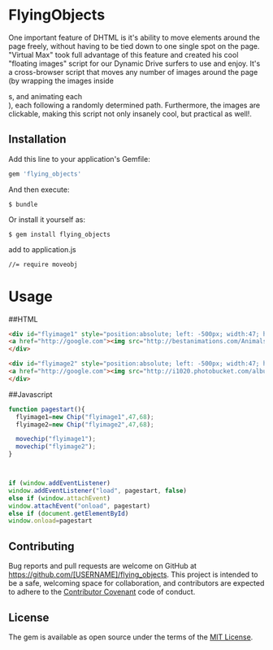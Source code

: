 # FlyingObjects

One important feature of DHTML is it's ability to move elements around the page freely, without having to be tied down to one single spot on the page. "Virtual Max" took full advantage of this feature and created his cool "floating images" script for our Dynamic Drive surfers to use and enjoy. It's a cross-browser script that moves any number of images around the page (by wrapping the images inside <div>s, and animating each <div>), each following a randomly determined path. Furthermore, the images are clickable, making this script not only insanely cool, but practical as well!.

## Installation

Add this line to your application's Gemfile:

```ruby
gem 'flying_objects'
```

And then execute:

    $ bundle

Or install it yourself as:

    $ gem install flying_objects

add to application.js

    //= require moveobj

# Usage

##HTML
```html
<div id="flyimage1" style="position:absolute; left: -500px; width:47; height:68;">
<a href="http://google.com"><img src="http://bestanimations.com/Animals/Birds/bird-animated-gif-26.gif"></a>
</div>

<div id="flyimage2" style="position:absolute; left: -500px; width:47; height:68;">
<a href="http://google.com"><img src="http://i1020.photobucket.com/albums/af321/moothedam/BirdsAnimated.gif"></a>
</div>
```


##Javascript
```javascript
function pagestart(){
  flyimage1=new Chip("flyimage1",47,68);
  flyimage2=new Chip("flyimage2",47,68);

  movechip("flyimage1");
  movechip("flyimage2");
}



if (window.addEventListener)
window.addEventListener("load", pagestart, false)
else if (window.attachEvent)
window.attachEvent("onload", pagestart)
else if (document.getElementById)
window.onload=pagestart

```


## Contributing

Bug reports and pull requests are welcome on GitHub at https://github.com/[USERNAME]/flying_objects. This project is intended to be a safe, welcoming space for collaboration, and contributors are expected to adhere to the [Contributor Covenant](http://contributor-covenant.org) code of conduct.


## License

The gem is available as open source under the terms of the [MIT License](http://opensource.org/licenses/MIT).
